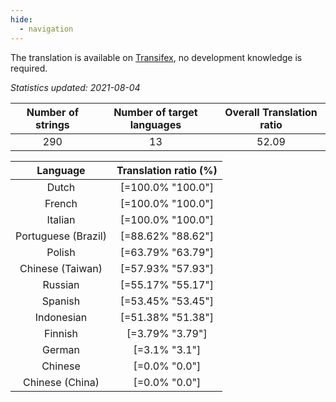 ```yaml
---
hide:
  - navigation
---
```


<!--
DO NOT EDIT THIS FILE DIRECTLY.
It is generated automatically by transifex_stats.py in the scripts folder.
-->

The translation is available on [Transifex](https://www.transifex.com/quickosm/gui/), no development
knowledge is required.

*Statistics updated: 2021-08-04*

| Number of strings | Number of target languages | Overall Translation ratio |
|:-:|:-:|:-:|
290|13|52.09

| Language | Translation ratio (%) |
|:-:|:-:|
Dutch|[=100.0% "100.0"]|
French|[=100.0% "100.0"]|
Italian|[=100.0% "100.0"]|
Portuguese (Brazil)|[=88.62% "88.62"]|
Polish|[=63.79% "63.79"]|
Chinese (Taiwan)|[=57.93% "57.93"]|
Russian|[=55.17% "55.17"]|
Spanish|[=53.45% "53.45"]|
Indonesian|[=51.38% "51.38"]|
Finnish|[=3.79% "3.79"]|
German|[=3.1% "3.1"]|
Chinese|[=0.0% "0.0"]|
Chinese (China)|[=0.0% "0.0"]|

